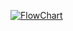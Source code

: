 [![FlowChart](https://codetoflow.com/flowchart.svg?uid=71fe4799-9524-4091-a0a7-3c4196d80acf)](https://codetoflow.com?uid=71fe4799-9524-4091-a0a7-3c4196d80acf)

